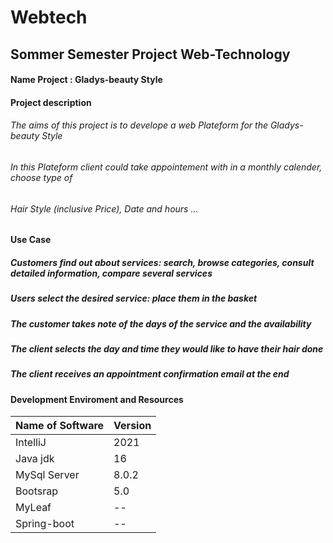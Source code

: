 # Webtech
## Sommer Semester Project Web-Technology 
#### Name Project : Gladys-beauty Style   

#### Project description 

###### The aims of this project is to develope a web Plateform for the Gladys-beauty Style #####
###### In this Plateform client could take appointement with in a monthly calender, choose type of #####
###### Hair Style (inclusive Price), Date and hours ... #####

####  Use Case ####

##### Customers find out about services: search, browse categories, consult detailed information, compare several services #####
##### Users select the desired service: place them in the basket #####
##### The customer takes note of the days of the service and the availability #####
##### The client selects the day and time they would like to have their hair done #####
##### The client receives an appointment confirmation email at the end #####





####  Development Enviroment and Resources

Name of Software  | Version 
----------------  | -------------
IntelliJ          | 2021
Java jdk          | 16
MySql Server      | 8.0.2
Bootsrap          | 5.0
MyLeaf            | --
Spring-boot       | --




